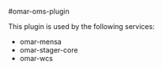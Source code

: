 #omar-oms-plugin

This plugin is used by the following services:

* omar-mensa
* omar-stager-core
* omar-wcs